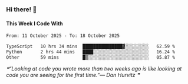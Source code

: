 ### Hi there! 👋

#### This Week I Code With
<!--START_SECTION:waka-->

```txt
From: 11 October 2025 - To: 18 October 2025

TypeScript   10 hrs 34 mins  ███████████████▓░░░░░░░░░   62.59 %
Python       2 hrs 44 mins   ████░░░░░░░░░░░░░░░░░░░░░   16.24 %
Other        59 mins         █▒░░░░░░░░░░░░░░░░░░░░░░░   05.87 %
```

<!--END_SECTION:waka-->

<!--STARTS_HERE_QUOTE_README-->
<i>❝“Looking at code you wrote more than two weeks ago is like looking at code you are seeing for the first time.”— Dan Hurvitz   ❞</i>
<!--ENDS_HERE_QUOTE_README-->
